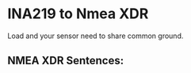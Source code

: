 # INA219 to Nmea XDR

Load and your sensor need to share common ground.

## NMEA XDR Sentences:

````

````

